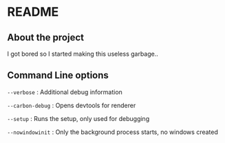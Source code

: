 # README #

## About the project ##
I got bored so I started making this useless garbage..

## Command Line options ##
`--verbose` : Additional debug information

`--carbon-debug` : Opens devtools for renderer

`--setup` : Runs the setup, only used for debugging

`--nowindowinit` : Only the background process starts, no windows created
